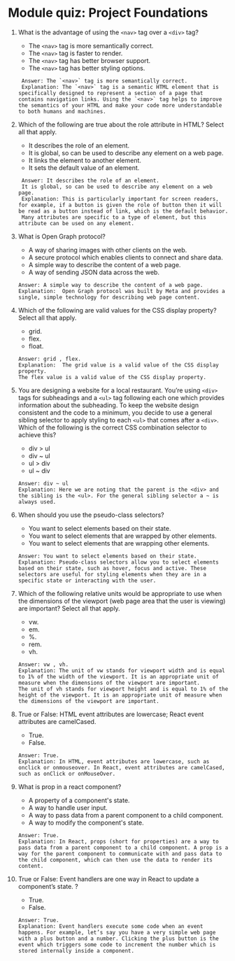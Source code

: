 # Module quiz: Project Foundations

1. What is the advantage of using the `<nav>` tag over a `<div>` tag?

   - The `<nav>` tag is more semantically correct.
   - The `<nav>` tag is faster to render.
   - The `<nav>` tag has better browser support.
   - The `<nav>` tag has better styling options.

   ```
    Answer: The `<nav>` tag is more semantically correct.
    Explanation: The `<nav>` tag is a semantic HTML element that is specifically designed to represent a section of a page that contains navigation links. Using the `<nav>` tag helps to improve the semantics of your HTML and make your code more understandable to both humans and machines.
   ```

2. Which of the following are true about the role attribute in HTML? Select all that apply.

   - It describes the role of an element.
   - It is global, so can be used to describe any element on a web page.
   - It links the element to another element.
   - It sets the default value of an element.

   ```
    Answer: It describes the role of an element.
    It is global, so can be used to describe any element on a web page.
    Explanation: This is particularly important for screen readers, for example, if a button is given the role of button then it will be read as a button instead of link, which is the default behavior.
    Many attributes are specific to a type of element, but this attribute can be used on any element.
   ```

3. What is Open Graph protocol?

   - A way of sharing images with other clients on the web.
   - A secure protocol which enables clients to connect and share data.
   - A simple way to describe the content of a web page.
   - A way of sending JSON data across the web.

   ```
   Answer: A simple way to describe the content of a web page.
   Explanation:  Open Graph protocol was built by Meta and provides a single, simple technology for describing web page content.
   ```

4. Which of the following are valid values for the CSS display property? Select all that apply.

   - grid.
   - flex.
   - float.

   ```
   Answer: grid , flex.
   Explanation:  The grid value is a valid value of the CSS display property.
   The flex value is a valid value of the CSS display property.
   ```

5. You are designing a website for a local restaurant. You’re using `<div>` tags for subheadings and a `<ul>` tag following each one which provides information about the subheading. To keep the website design consistent and the code to a minimum, you decide to use a general sibling selector to apply styling to each `<ul>` that comes after a `<div>`. Which of the following is the correct CSS combination selector to achieve this?

   - div > ul
   - div ~ ul
   - ul > div
   - ul ~ div

   ```
   Answer: div ~ ul
   Explanation: Here we are noting that the parent is the <div> and the sibling is the <ul>. For the general sibling selector a ~ is always used.
   ```

6. When should you use the pseudo-class selectors?

   - You want to select elements based on their state.
   - You want to select elements that are wrapped by other elements.
   - You want to select elements that are wrapping other elements.

   ```
   Answer: You want to select elements based on their state.
   Explanation: Pseudo-class selectors allow you to select elements based on their state, such as hover, focus and active. These selectors are useful for styling elements when they are in a specific state or interacting with the user.
   ```

7. Which of the following relative units would be appropriate to use when the dimensions of the viewport (web page area that the user is viewing) are important? Select all that apply.

   - vw.
   - em.
   - %.
   - rem.
   - vh.

   ```
   Answer: vw , vh.
   Explanation: The unit of vw stands for viewport width and is equal to 1% of the width of the viewport. It is an appropriate unit of measure when the dimensions of the viewport are important.
   The unit of vh stands for viewport height and is equal to 1% of the height of the viewport. It is an appropriate unit of measure when the dimensions of the viewport are important.
   ```

8. True or False: HTML event attributes are lowercase; React event attributes are camelCased.

   - True.
   - False.

   ```
   Answer: True.
   Explanation: In HTML, event attributes are lowercase, such as onclick or onmouseover. In React, event attributes are camelCased, such as onClick or onMouseOver.
   ```

9. What is prop in a react component?

   - A property of a component's state.
   - A way to handle user input.
   - A way to pass data from a parent component to a child component.
   - A way to modify the component's state.

   ```
   Answer: True.
   Explanation: In React, props (short for properties) are a way to pass data from a parent component to a child component. A prop is a way for the parent component to communicate with and pass data to the child component, which can then use the data to render its content.
   ```

10. True or False: Event handlers are one way in React to update a component’s state. ?

    - True.
    - False.

    ```
    Answer: True.
    Explanation: Event handlers execute some code when an event happens. For example, let’s say you have a very simple web page with a plus button and a number. Clicking the plus button is the event which triggers some code to increment the number which is stored internally inside a component.
    ```
